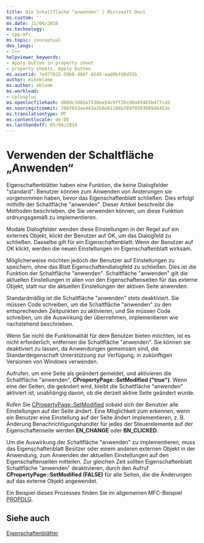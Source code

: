 ```yaml
---
title: Die Schaltfläche "anwenden" | Microsoft Docs
ms.custom: ''
ms.date: 11/04/2016
ms.technology:
- cpp-mfc
ms.topic: conceptual
dev_langs:
- C++
helpviewer_keywords:
- Apply button in property sheet
- property sheets, Apply button
ms.assetid: 7e977015-59b8-406f-b545-aad0bfd8d55b
author: mikeblome
ms.author: mblome
ms.workload:
- cplusplus
ms.openlocfilehash: d80dc3d02a7530ee54c9ff26cd0a03465bd77cdd
ms.sourcegitcommit: 76b7653ae443a2b8eb1186b789f8503609d6453e
ms.translationtype: MT
ms.contentlocale: de-DE
ms.lasthandoff: 05/04/2018
---
```

# <a name="handling-the-apply-button"></a>Verwenden der Schaltfläche „Anwenden“
Eigenschaftenblätter haben eine Funktion, die keine Dialogfelder "standard": Benutzer können zum Anwenden von Änderungen sie vorgenommen haben, bevor das Eigenschaftenblatt schließen. Dies erfolgt mithilfe der Schaltfläche "anwenden". Dieser Artikel beschreibt die Methoden beschrieben, die Sie verwenden können, um diese Funktion ordnungsgemäß zu implementieren.  
  
 Modale Dialogfelder wenden diese Einstellungen in der Regel auf ein externes Objekt, klickt der Benutzer auf OK, um das Dialogfeld zu schließen. Dasselbe gilt für ein Eigenschaftenblatt: Wenn der Benutzer auf OK klickt, werden die neuen Einstellungen im Eigenschaftenblatt wirksam.  
  
 Möglicherweise möchten jedoch der Benutzer auf Einstellungen zu speichern, ohne das Blatt Eigenschaftendialogfeld zu schließen. Dies ist die Funktion der Schaltfläche "anwenden". Schaltfläche "anwenden" gilt die aktuellen Einstellungen in allen von den Eigenschaftenseiten für das externe Objekt, statt nur die aktuellen Einstellungen der aktiven Seite anwenden.  
  
 Standardmäßig ist die Schaltfläche "anwenden" stets deaktiviert. Sie müssen Code schreiben, um die Schaltfläche "anwenden" zu den entsprechenden Zeitpunkten zu aktivieren, und Sie müssen Code schreiben, um die Auswirkung der übernehmen, implementieren wie nachstehend beschrieben.  
  
 Wenn Sie nicht die Funktionalität für dem Benutzer bieten möchten, ist es nicht erforderlich, entfernen die Schaltfläche "anwenden". Sie können sie deaktiviert zu lassen, da Anwendungen gemeinsam sind, die Standardeigenschaft Unterstützung zur Verfügung, in zukünftigen Versionen von Windows verwenden.  
  
 Aufrufen, um eine Seite als geändert gemeldet, und aktivieren die Schaltfläche "anwenden", **CPropertyPage::SetModified ("true")**. Wenn eine der Seiten, die geändert wird, bleibt die Schaltfläche "anwenden" aktiviert ist, unabhängig davon, ob die derzeit aktive Seite geändert wurde.  
  
 Rufen Sie [CPropertyPage::SetModified](../mfc/reference/cpropertypage-class.md#setmodified) sobald sich der Benutzer alle Einstellungen auf der Seite ändert. Eine Möglichkeit zum erkennen, wenn ein Benutzer eine Einstellung auf der Seite ändert implementieren, z. B. Änderung Benachrichtigungshandler für jedes der Steuerelemente auf der Eigenschaftenseite werden **EN_CHANGE** oder **BN_CLICKED**.  
  
 Um die Auswirkung der Schaltfläche "anwenden" zu implementieren, muss das Eigenschaftenblatt Besitzer oder einem anderen externen Objekt in der Anwendung, zum Anwenden der aktuellen Einstellungen auf den Eigenschaftenseiten mitteilen. Zur gleichen Zeit sollten Eigenschaftenblatt Schaltfläche "anwenden" deaktivieren, durch den Aufruf **CPropertyPage::SetModified (FALSE)** für alle Seiten, die die Änderungen auf das externe Objekt angewendet.  
  
 Ein Beispiel dieses Prozesses finden Sie im allgemeinen MFC-Beispiel [PROPDLG](../visual-cpp-samples.md).  
  
## <a name="see-also"></a>Siehe auch  
 [Eigenschaftenblätter](../mfc/property-sheets-mfc.md)

